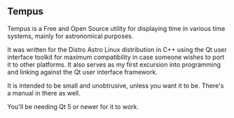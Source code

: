 ## Tempus
Tempus is a Free and Open Source utility for displaying  time in various time systems, mainly for astronomical purposes.

It was written for the Distro Astro Linux distribution in C++ using the Qt user interface toolkit for maximum compatibility in case someone wishes to port it to other platforms.
It also serves as my first excursion into programming and linking against the Qt user interface framework.

It is intended to be small and unobtrusive, unless you want it to be. There's a manual in there as well.

You'll be needing Qt 5 or newer for it to work.
